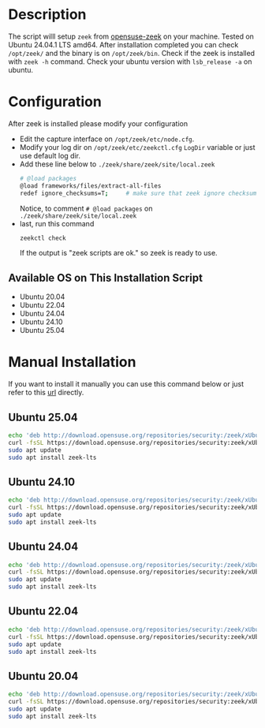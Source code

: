 # Description
The script willl setup `zeek` from [opensuse-zeek](https://software.opensuse.org/download.html?project=security%3Azeek&package=zeek-lts) on your machine. Tested on Ubuntu 24.04.1 LTS amd64. After installation completed you can check `/opt/zeek/` and the binary is on `/opt/zeek/bin`. Check if the zeek is installed with `zeek -h` command. Check your ubuntu version with `lsb_release -a` on ubuntu. 

# Configuration
After zeek is installed please modify your configuration
- Edit the capture interface on `/opt/zeek/etc/node.cfg`.
- Modify your log dir on `/opt/zeek/etc/zeekctl.cfg` `LogDir` variable or just use default log dir.
- Add these line below to `./zeek/share/zeek/site/local.zeek`
  ```bash
  # @load packages
  @load frameworks/files/extract-all-files
  redef ignore_checksums=T;     # make sure that zeek ignore checksums 
  ```
  Notice, to comment `# @load packages` on `./zeek/share/zeek/site/local.zeek`
- last, run this command 
  ```bash
  zeekctl check
  ```
  If the output is "zeek scripts are ok." so zeek is ready to use. 

## Available OS on This Installation Script
- Ubuntu 20.04
- Ubuntu 22.04
- Ubuntu 24.04
- Ubuntu 24.10
- Ubuntu 25.04

# Manual Installation
If you want to install it manually you can use this command below or just refer to this [url](https://software.opensuse.org/download.html?project=security%3Azeek&package=zeek-lts) directly.


## Ubuntu 25.04
```bash
echo 'deb http://download.opensuse.org/repositories/security:/zeek/xUbuntu_25.04/ /' | sudo tee /etc/apt/sources.list.d/security:zeek.list
curl -fsSL https://download.opensuse.org/repositories/security:zeek/xUbuntu_25.04/Release.key | gpg --dearmor | sudo tee /etc/apt/trusted.gpg.d/security_zeek.gpg > /dev/null
sudo apt update
sudo apt install zeek-lts
```

## Ubuntu 24.10
```bash
echo 'deb http://download.opensuse.org/repositories/security:/zeek/xUbuntu_24.10/ /' | sudo tee /etc/apt/sources.list.d/security:zeek.list
curl -fsSL https://download.opensuse.org/repositories/security:zeek/xUbuntu_24.10/Release.key | gpg --dearmor | sudo tee /etc/apt/trusted.gpg.d/security_zeek.gpg > /dev/null
sudo apt update
sudo apt install zeek-lts
```

## Ubuntu 24.04
```bash
echo 'deb http://download.opensuse.org/repositories/security:/zeek/xUbuntu_24.04/ /' | sudo tee /etc/apt/sources.list.d/security:zeek.list
curl -fsSL https://download.opensuse.org/repositories/security:zeek/xUbuntu_24.04/Release.key | gpg --dearmor | sudo tee /etc/apt/trusted.gpg.d/security_zeek.gpg > /dev/null
sudo apt update
sudo apt install zeek-lts
```

## Ubuntu 22.04
```bash
echo 'deb http://download.opensuse.org/repositories/security:/zeek/xUbuntu_22.04/ /' | sudo tee /etc/apt/sources.list.d/security:zeek.list
curl -fsSL https://download.opensuse.org/repositories/security:zeek/xUbuntu_22.04/Release.key | gpg --dearmor | sudo tee /etc/apt/trusted.gpg.d/security_zeek.gpg > /dev/null
sudo apt update
sudo apt install zeek-lts
```

## Ubuntu 20.04
```bash
echo 'deb http://download.opensuse.org/repositories/security:/zeek/xUbuntu_20.04/ /' | sudo tee /etc/apt/sources.list.d/security:zeek.list
curl -fsSL https://download.opensuse.org/repositories/security:zeek/xUbuntu_20.04/Release.key | gpg --dearmor | sudo tee /etc/apt/trusted.gpg.d/security_zeek.gpg > /dev/null
sudo apt update
sudo apt install zeek-lts
```

